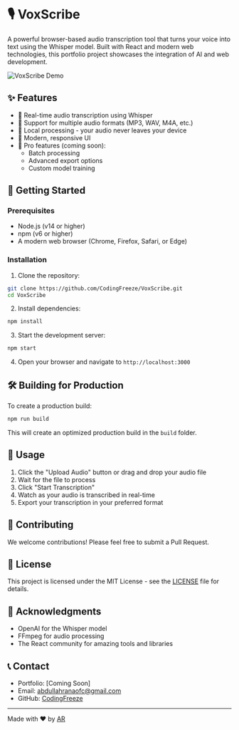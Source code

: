 # 🎙️ VoxScribe

A powerful browser-based audio transcription tool that turns your voice into text using the Whisper model. Built with React and modern web technologies, this portfolio project showcases the integration of AI and web development.

![VoxScribe Demo](public/demo.gif)

## ✨ Features

- 🎯 Real-time audio transcription using Whisper
- 🎵 Support for multiple audio formats (MP3, WAV, M4A, etc.)
- 💾 Local processing - your audio never leaves your device
- 🎨 Modern, responsive UI
- 🚀 Pro features (coming soon):
  - Batch processing
  - Advanced export options
  - Custom model training

## 🚀 Getting Started

### Prerequisites

- Node.js (v14 or higher)
- npm (v6 or higher)
- A modern web browser (Chrome, Firefox, Safari, or Edge)

### Installation

1. Clone the repository:
```bash
git clone https://github.com/CodingFreeze/VoxScribe.git
cd VoxScribe
```

2. Install dependencies:
```bash
npm install
```

3. Start the development server:
```bash
npm start
```

4. Open your browser and navigate to `http://localhost:3000`

## 🛠️ Building for Production

To create a production build:

```bash
npm run build
```

This will create an optimized production build in the `build` folder.

## 🎯 Usage

1. Click the "Upload Audio" button or drag and drop your audio file
2. Wait for the file to process
3. Click "Start Transcription"
4. Watch as your audio is transcribed in real-time
5. Export your transcription in your preferred format

## 🤝 Contributing

We welcome contributions! Please feel free to submit a Pull Request.

## 📝 License

This project is licensed under the MIT License - see the [LICENSE](LICENSE) file for details.

## 🙏 Acknowledgments

- OpenAI for the Whisper model
- FFmpeg for audio processing
- The React community for amazing tools and libraries

## 📞 Contact

- Portfolio: [Coming Soon]
- Email: abdullahranaofc@gmail.com
- GitHub: [CodingFreeze](https://github.com/CodingFreeze)

---

Made with ❤️ by [AR](https://github.com/CodingFreeze)
